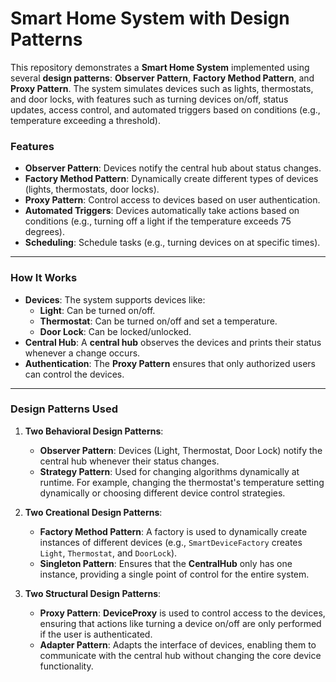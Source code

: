 # Smart Home System with Design Patterns

This repository demonstrates a **Smart Home System** implemented using several **design patterns**: **Observer Pattern**, **Factory Method Pattern**, and **Proxy Pattern**. The system simulates devices such as lights, thermostats, and door locks, with features such as turning devices on/off, status updates, access control, and automated triggers based on conditions (e.g., temperature exceeding a threshold).

### **Features**
- **Observer Pattern**: Devices notify the central hub about status changes.
- **Factory Method Pattern**: Dynamically create different types of devices (lights, thermostats, door locks).
- **Proxy Pattern**: Control access to devices based on user authentication.
- **Automated Triggers**: Devices automatically take actions based on conditions (e.g., turning off a light if the temperature exceeds 75 degrees).
- **Scheduling**: Schedule tasks (e.g., turning devices on at specific times).

---

### **How It Works**
- **Devices**: The system supports devices like:
  - **Light**: Can be turned on/off.
  - **Thermostat**: Can be turned on/off and set a temperature.
  - **Door Lock**: Can be locked/unlocked.
- **Central Hub**: A **central hub** observes the devices and prints their status whenever a change occurs.
- **Authentication**: The **Proxy Pattern** ensures that only authorized users can control the devices.

---

### **Design Patterns Used**
1. **Two Behavioral Design Patterns**:
   - **Observer Pattern**: Devices (Light, Thermostat, Door Lock) notify the central hub whenever their status changes.
   - **Strategy Pattern**: Used for changing algorithms dynamically at runtime. For example, changing the thermostat's temperature setting dynamically or choosing different device control strategies.

2. **Two Creational Design Patterns**:
   - **Factory Method Pattern**: A factory is used to dynamically create instances of different devices (e.g., `SmartDeviceFactory` creates `Light`, `Thermostat`, and `DoorLock`).
   - **Singleton Pattern**: Ensures that the **CentralHub** only has one instance, providing a single point of control for the entire system.

3. **Two Structural Design Patterns**:
   - **Proxy Pattern**: **DeviceProxy** is used to control access to the devices, ensuring that actions like turning a device on/off are only performed if the user is authenticated.
   - **Adapter Pattern**: Adapts the interface of devices, enabling them to communicate with the central hub without changing the core device functionality.



